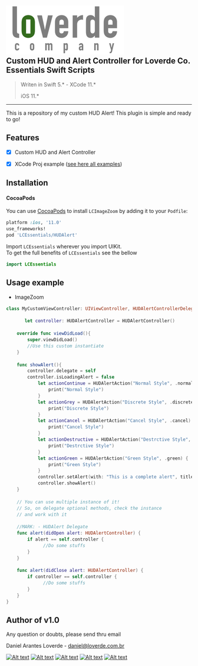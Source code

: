 
![](loverde_company_logo_full.png)  
Custom HUD and Alert Controller for Loverde Co. Essentials Swift Scripts
----
> Writen in Swift 5.* - XCode 11.*
> 
> iOS 11.*
> 
----

This is a repository of my custom HUD Alert! This plugin is simple and ready to go!

## Features
- [x] Custom HUD and Alert Controller
- [x] XCode Proj example ([see here all examples](https://github.com/loverde-co/LCEssentials))


Installation
----
#### CocoaPods
You can use [CocoaPods](http://cocoapods.org/) to install `LCImageZoom` by adding it to your `Podfile`:

```ruby
platform :ios, '11.0'
use_frameworks!
pod 'LCEssentials/HUDAlert'
```

Import `LCEssentials` wherever you import UIKit.  
To get the full benefits of `LCEssentials` see the bellow

``` swift
import LCEssentials
```

## Usage example


* ImageZoom  

```swift
class MyCustomViewController: UIViewController, HUDAlertControllerDelegate {
	
       let controller: HUDAlertController = HUDAlertController()
       
    override func viewDidLoad(){
        super.viewDidLoad()
    	//Use this custom instantiate
    }
	
    func showAlert(){
        controller.delegate = self
        controller.isLoadingAlert = false
            let actionContinue = HUDAlertAction("Normal Style", .normal) {
                print("Normal Style")
            }
            let actionGrey = HUDAlertAction("Discrete Style", .discrete) {
                print("Discrete Style")
            }
            let actionCancel = HUDAlertAction("Cancel Style", .cancel) {
                print("Cancel Style")
            }
            let actionDestructive = HUDAlertAction("Destrctive Style", .destructive) {
                print("Destrctive Style")
            }
            let actionGreen = HUDAlertAction("Green Style", .green) {
                print("Green Style")
            }
            controller.setAlert(with: "This is a complete alert", titleColor: .red, description: "With all type of buttons", options: [actionContinue, actionGrey, actionDestructive, actionGreen, actionCancel])
            controller.showAlert()
    }
	
    // You can use multiple instance of it!
    // So, on delegate optional methods, check the instance
    // and work with it
	
    //MARK: - HUDAlert Delegate
    func alert(didOpen alert: HUDAlertController) {
        if alert == self.controller {
        	  //Do some stuffs
        }
    }
        
    func alert(didClose alert: HUDAlertController) {
        if controller == self.controller {
        	  //Do some stuffs
        }
    }
}
```


Author of v1.0
----

Any question or doubts, please send thru email

Daniel Arantes Loverde - <daniel@loverde.com.br>

[![Alt text](https://loverde.com.br/_signature/loverde_github_mail.gif "My Resume")](https://github.com/loverde-co/resume/)
[![Alt text](https://loverde.com.br/_signature/loverde_bitbucket_mail.gif "Loverde Co. Bitbucket")](https://bitbucket.org/loverde_co)
[![Alt text](https://loverde.com.br/_signature/loverde_github_mail.gif "Loverde Co. Github")](https://github.com/loverde-co)
[![Alt text](https://loverde.com.br/_signature/loverde_twitter_mail.gif "Personal Twitter")](http://twitter.com/jack_loverde)
[![Alt text](https://loverde.com.br/_signature/loverde_instagram_mail.gif "Personal Instagram")](https://instagram.com/loverde)
